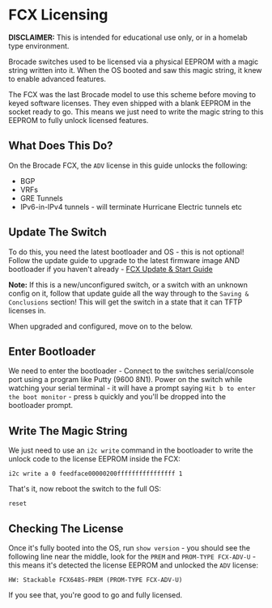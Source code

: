 # FCX Licensing
**DISCLAIMER:** This is intended for educational use only, or in a homelab type environment.  

Brocade switches used to be licensed via a physical EEPROM with a magic string written into it. When the OS booted and saw this magic string, it knew to enable advanced features.  

The FCX was the last Brocade model to use this scheme before moving to keyed software licenses. They even shipped with a blank EEPROM in the socket ready to go. This means we just need to write the magic string to this EEPROM to fully unlock licensed features.

## What Does This Do?
On the Brocade FCX, the ```ADV``` license in this guide unlocks the following:

- BGP
- VRFs
- GRE Tunnels
- IPv6-in-IPv4 tunnels - will terminate Hurricane Electric tunnels etc

## Update The Switch
To do this, you need the latest bootloader and OS - this is not optional! Follow the update guide to upgrade to the latest firmware image AND bootloader if you haven't already - [FCX Update & Start Guide](http://fohdeesha.com/docs/fcx/)  

**Note:** If this is a new/unconfigured switch, or a switch with an unknown config on it, follow that update guide all the way through to the `Saving & Conclusions` section! This will get the switch in a state that it can TFTP licenses in.

When upgraded and configured, move on to the below.

## Enter Bootloader

We need to enter the bootloader - Connect to the switches serial/console port using a program like Putty (9600 8N1). Power on the switch while watching your serial terminal - it will have a prompt saying `Hit b to enter the boot monitor` - press `b` quickly and you'll be dropped into the bootloader prompt.

## Write The Magic String
We just need to use an `i2c write` command in the bootloader to write the unlock code to the license EEPROM inside the FCX:
```
i2c write a 0 feedface00000200ffffffffffffffff 1
```
That's it, now reboot the switch to the full OS:
```
reset
```

## Checking The License
Once it's fully booted into the OS, run `show version` - you should see the following line near the middle, look for the `PREM` and `PROM-TYPE FCX-ADV-U` - this means it's detected the license EEPROM and unlocked the `ADV` license:
```
HW: Stackable FCX648S-PREM (PROM-TYPE FCX-ADV-U)
```

If you see that, you're good to go and fully licensed.